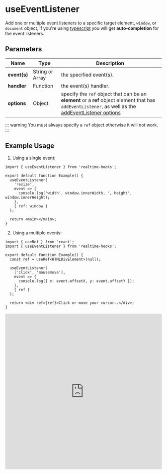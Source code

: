 # useEventListener

Add one or multiple event listeners to a specific target element, `window`, or `document` object, if you're using [typescript](https://www.typescriptlang.org/) you will get **auto-completion** for the event listeners.

## Parameters

| Name         | Type            | Description                                                                                                                                                                                                                                   |
| ------------ | --------------- | --------------------------------------------------------------------------------------------------------------------------------------------------------------------------------------------------------------------------------------------- |
| **event(s)** | String or Array | the specified event(s).                                                                                                                                                                                                                       |
| **handler**  | Function        | the event(s) handler.                                                                                                                                                                                                                         |
| **options**  | Object          | specify the `ref` object that can be an **element** or a **ref** object element that has `addEventListener`, as well as the [addEventListener options](https://developer.mozilla.org/en-US/docs/Web/API/EventTarget/addEventListener#options) |

::: warning
You must always specify a `ref` object otherwise it will not work.
:::

## Example Usage

1. Using a single event:

```tsx
import { useEventListener } from 'realtime-hooks';

export default function Example() {
  useEventListener(
    'resize',
    event => {
      console.log('width', window.innerWidth, ', height', window.innerHeight);
    },
    { ref: window }
  );

  return <main></main>;
}
```

2. Using a multiple events:

```tsx
import { useRef } from 'react';
import { useEventListener } from 'realtime-hooks';

export default function Example() {
  const ref = useRef<HTMLDivElement>(null);

  useEventListener(
    ['click', 'mousemove'],
    event => {
      console.log({ x: event.offsetX, y: event.offsetY });
    },
    { ref }
  );

  return <div ref={ref}>Click or move your cursor..</div>;
}
```

<iframe src="https://codesandbox.io/embed/useeventlistener-9mc82y?expanddevtools=1&fontsize=14&hidenavigation=1&module=%2Fsrc%2FComponent.tsx&theme=dark" style="width:100%; height:500px; border:0; overflow:hidden;" title="useEventListener" allow="accelerometer; ambient-light-sensor; camera; encrypted-media; geolocation; gyroscope; hid; microphone; midi; payment; usb; vr; xr-spatial-tracking" sandbox="allow-forms allow-modals allow-popups allow-presentation allow-same-origin allow-scripts"></iframe>
